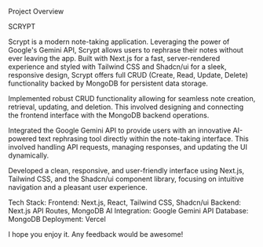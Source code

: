 Project Overview

SCRYPT

Scrypt is a modern note-taking application. Leveraging the power of Google's Gemini API, Scrypt allows users to rephrase their notes without ever leaving the app. Built with Next.js for a fast, server-rendered experience and styled with Tailwind CSS and Shadcn/ui for a sleek, responsive design, Scrypt offers full CRUD (Create, Read, Update, Delete) functionality backed by MongoDB for persistent data storage.

Implemented robust CRUD functionality allowing for seamless note creation, retrieval, updating, and deletion. This involved designing and connecting the frontend interface with the MongoDB backend operations.

Integrated the Google Gemini API to provide users with an innovative AI-powered text rephrasing tool directly within the note-taking interface. This involved handling API requests, managing responses, and updating the UI dynamically.

Developed a clean, responsive, and user-friendly interface using Next.js, Tailwind CSS, and the Shadcn/ui component library, focusing on intuitive navigation and a pleasant user experience.

Tech Stack: 
Frontend: Next.js, React, Tailwind CSS, Shadcn/ui
Backend: Next.js API Routes, MongoDB
AI Integration: Google Gemini API
Database: MongoDB
Deployment: Vercel

I hope you enjoy it. Any feedback would be awesome!
